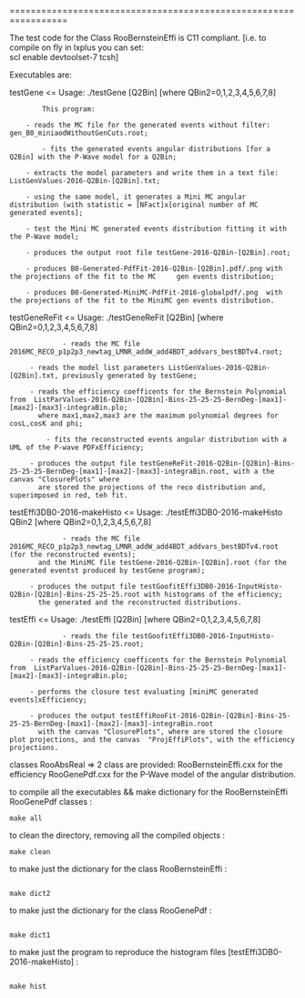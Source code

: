 =================================================================

The test code for the Class RooBernsteinEffi is C11 compliant. 
[i.e. to compile on fly in lxplus you can set:  
scl enable devtoolset-7 tcsh]

Executables are:

testGene <= Usage: ./testGene [Q2Bin]  [where QBin2=0,1,2,3,4,5,6,7,8]

            This program: 
	    
	    - reads the MC file for the generated events without filter: gen_B0_miniaodWithoutGenCuts.root;
	    
            - fits the generated events angular distributions [for a Q2Bin] with the P-Wave model for a Q2Bin;
	    
	    - extracts the model parameters and write them in a text file: ListGenValues-2016-Q2Bin-[Q2Bin].txt;
	    
	    - using the same model, it generates a Mini MC angular distribution (with statistic = [NFact]x[original number of MC generated events];
	    
	    - test the Mini MC generated events distribution fitting it with the P-Wave model;
	    
	    - produces the output root file testGene-2016-Q2Bin-[Q2Bin].root;
	    
	    - produces B0-Generated-PdfFit-2016-Q2Bin-[Q2Bin].pdf/.png with the projections of the fit to the MC     gen events distribution;
	    
	    - produces B0-Generated-MiniMC-PdfFit-2016-globalpdf/.png  with the projections of the fit to the MiniMC gen events distribution.
	    
	    
	    
	     
	    
testGeneReFit <= Usage: ./testGeneReFit [Q2Bin]  [where QBin2=0,1,2,3,4,5,6,7,8]
	    
                 - reads the MC file 2016MC_RECO_p1p2p3_newtag_LMNR_addW_add4BDT_addvars_bestBDTv4.root;
	    
		 - reads the model list parameters ListGenValues-2016-Q2Bin-[Q2Bin].txt, previously generated by testGene;
	    
		 - reads the efficiency coefficents for the Bernstein Polynomial from  ListParValues-2016-Q2Bin-[Q2Bin]-Bins-25-25-25-BernDeg-[max1]-[max2]-[max3]-integraBin.plo;
		   where max1,max2,max3 are the maximum polynomial degrees for cosL,cosK and phi;
	    
	         - fits the reconstructed events angular distribution with a UML of the P-wave PDFxEfficiency;
	    
		 - produces the output file testGeneReFit-2016-Q2Bin-[Q2Bin]-Bins-25-25-25-BernDeg-[max1]-[max2]-[max3]-integraBin.root, with a the canvas "ClosurePlots" where
		   are stored the projections of the reco distribution and, superimposed in red, teh fit.  
		 
		 
testEffi3DB0-2016-makeHisto <= Usage:  ./testEffi3DB0-2016-makeHisto QBin2 [where QBin2=0,1,2,3,4,5,6,7,8] 
	    
                 - reads the MC file 2016MC_RECO_p1p2p3_newtag_LMNR_addW_add4BDT_addvars_bestBDTv4.root (for the reconstructed events);
		   and the MiniMC file testGene-2016-Q2Bin-[Q2Bin].root (for the generated eventst produced by testGene program);
	    
		 - produces the output file testGoofitEffi3DB0-2016-InputHisto-Q2Bin-[Q2Bin]-Bins-25-25-25.root with histograms of the efficiency;
		   the generated and the reconstructed distributions.
		   
testEffi     <= Usage: ./testEffi [Q2Bin]  [where QBin2=0,1,2,3,4,5,6,7,8]
	    
                 - reads the file testGoofitEffi3DB0-2016-InputHisto-Q2Bin-[Q2Bin]-Bins-25-25-25.root;		   
	    
		 - reads the efficiency coefficents for the Bernstein Polynomial from  ListParValues-2016-Q2Bin-[Q2Bin]-Bins-25-25-25-BernDeg-[max1]-[max2]-[max3]-integraBin.plo; 
	    
		 - performs the closure test evaluating [miniMC generated events]xEfficiency;
	    
		 - produces the output testEffiRooFit-2016-Q2Bin-[Q2Bin]-Bins-25-25-25-BernDeg-[max1]-[max2]-[max3]-integraBin.root
		   with the canvas "ClosurePlots", where are stored the closure plot projections, and the canvas  "ProjEffiPlots", with the efficiency projections. 
		   
		   
classes RooAbsReal => 2 class are provided: RooBernsteinEffi.cxx	for the efficiency
                                          RooGenePdf.cxx        for the P-Wave model of the angular distribution.	             

 
to compile all the executables  && make dictionary for the RooBernsteinEffi RooGenePdf classes :
```
make all
```

to clean the directory, removing all the compiled objects :

```
make clean
```

to make just the dictionary for the class RooBernsteinEffi :
```

make dict2
```
to make just the dictionary for the class RooGenePdf :
```

make dict1
```

to make just the program to reproduce the histogram files [testEffi3DB0-2016-makeHisto] :
```

make hist
```


